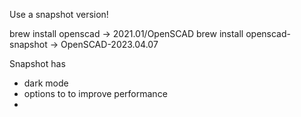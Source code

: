 Use a snapshot version!

brew install openscad -> 2021.01/OpenSCAD
brew install openscad-snapshot -> OpenSCAD-2023.04.07

Snapshot has
- dark mode
- options to to improve performance
-
